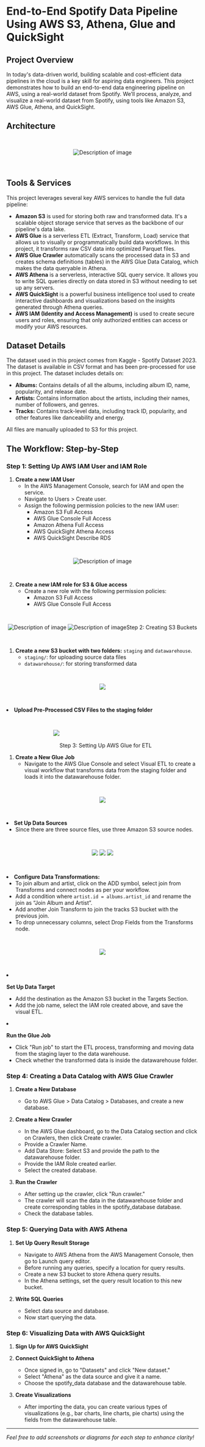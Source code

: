 # End-to-End Spotify Data Pipeline Using AWS S3, Athena, Glue and QuickSight

## Project Overview

In today's data-driven world, building scalable and cost-efficient data pipelines in the cloud is a key skill for aspiring data engineers. This project demonstrates how to build an end-to-end data engineering pipeline on AWS, using a real-world dataset from Spotify. We’ll process, analyze, and visualize a real-world dataset from Spotify, using tools like Amazon S3, AWS Glue, Athena, and QuickSight.

## Architecture
<p align="center">
  <img 
    src="https://drive.google.com/uc?export=view&id=1C4w89z0UMc9_cTItqgWs6FoJeKhAaDHd"
    alt="Description of image"
    style="margin-top: 30px; margin-bottom: 30px;" 
  />


## Tools & Services

This project leverages several key AWS services to handle the full data pipeline:

- **Amazon S3** is used for storing both raw and transformed data. It's a scalable object storage service that serves as the backbone of our pipeline's data lake.
- **AWS Glue** is a serverless ETL (Extract, Transform, Load) service that allows us to visually or programmatically build data workflows. In this project, it transforms raw CSV data into optimized Parquet files.
- **AWS Glue Crawler** automatically scans the processed data in S3 and creates schema definitions (tables) in the AWS Glue Data Catalog, which makes the data queryable in Athena.
- **AWS Athena** is a serverless, interactive SQL query service. It allows you to write SQL queries directly on data stored in S3 without needing to set up any servers.
- **AWS QuickSight** is a powerful business intelligence tool used to create interactive dashboards and visualizations based on the insights generated through Athena queries.
- **AWS IAM (Identity and Access Management)** is used to create secure users and roles, ensuring that only authorized entities can access or modify your AWS resources.

## Dataset Details

The dataset used in this project comes from Kaggle - Spotify Dataset 2023. The dataset is available in CSV format and has been pre-processed for use in this project. The dataset includes details on:

- **Albums:** Contains details of all the albums, including album ID, name, popularity, and release date.
- **Artists:** Contains information about the artists, including their names, number of followers, and genres.
- **Tracks:** Contains track-level data, including track ID, popularity, and other features like danceability and energy.

All files are manually uploaded to S3 for this project.

## The Workflow: Step-by-Step

### Step 1: Setting Up AWS IAM User and IAM Role

1. **Create a new IAM User**
    - In the AWS Management Console, search for IAM and open the service.
    - Navigate to Users > Create user.
    - Assign the following permission policies to the new IAM user:
        - Amazon S3 Full Access
        - AWS Glue Console Full Access
        - Amazon Athena Full Access
        - AWS QuickSight Athena Access
        - AWS QuickSight Describe RDS

<p align="center">
  <img 
    src="https://drive.google.com/uc?export=view&id=1Gli50B9BfmtD7Y9s2sR0dZCHVIOtwGqR" 
    alt="Description of image" 
    style="margin-top: 30px; margin-bottom: 30px;"  />
</p>

2. **Create a new IAM role for S3 & Glue access**
    - Create a new role with the following permission policies:
        - Amazon S3 Full Access
        - AWS Glue Console Full Access

<p align="center">
  <img src="https://drive.google.com/uc?export=view&id=1RcvcT6Vq3b7HAEJowLSVfVpUbU2fskCB" alt="Description of image" style="margin-top: 30px; margin-bottom: 30px; />
</p>

<p align="center">
  <img src="https://drive.google.com/uc?export=view&id=1P0cRZrn0L-j2RNllYiemwIdjiiEKTu6N" alt="Description of image" style="margin-top: 30px; margin-bottom: 30px; />
</p>

### Step 2: Creating S3 Buckets

1. **Create a new S3 bucket with two folders:** `staging` and `datawarehouse`.
    - `staging/`: for uploading source data files
    - `datawarehouse/`: for storing transformed data

<p align="center">
  <img src="https://drive.google.com/uc?export=view&id=1aABEeU4gas9zuKZvX_Fy0vDjZKUVmyOu" style="margin-top: 30px; margin-bottom: 30px; />
</p>


2. **Upload Pre-Processed CSV Files to the staging folder**

<p align="center">
  <img src="https://drive.google.com/uc?export=view&id=1R5V4jqvFPRN8GeDLja3JZAyLwnyU_gWy" style="margin-top: 30px; margin-bottom: 30px; />
</p>


### Step 3: Setting Up AWS Glue for ETL

1. **Create a New Glue Job**
    - Navigate to the AWS Glue Console and select Visual ETL to create a visual workflow that transforms data from the staging folder and loads it into the datawarehouse folder.

<p align="center">
  <img src="https://drive.google.com/uc?export=view&id=1UNk93GGM2SouQCjiTbFCJq-yxXToWK1n" style="margin-top: 30px; margin-bottom: 30px; />
</p>

2. **Set Up Data Sources**
    - Since there are three source files, use three Amazon S3 source nodes.

<p align="center">
  <img src="https://drive.google.com/uc?export=view&id=1f-RBuY_amXEzj2OTEqqhnXiTmYrx-goe" style="margin-top: 30px; margin-bottom: 30px; />
</p>

 <p align="center">
  <img src="https://drive.google.com/uc?export=view&id=1Tdm4OhUlVWNCamtBGDvZK0_t31Q8NJrd" style="margin-top: 30px; margin-bottom: 30px; />
</p>

 <p align="center">
  <img src="https://drive.google.com/uc?export=view&id=1_qrQiPvW5_3Ya-Lv0CbyNVYzUYcvmTuE" style="margin-top: 30px; margin-bottom: 30px; />
</p>

3. **Configure Data Transformations:**
    - To join album and artist, click on the ADD symbol, select join from Transforms and connect nodes as per your workflow.
    - Add a condition where `artist.id = albums.artist_id` and rename the join as “Join Album and Artist”.
    - Add another Join Transform to join the tracks S3 bucket with the previous join.
    - To drop unnecessary columns, select Drop Fields from the Transforms node.
  
<p align="center">
  <img src="https://drive.google.com/uc?export=view&id=1J8OUlKj6NElw87eXJxPKdonbOMK34PG9" style="margin-top: 30px; margin-bottom: 30px; />
</p>

4. **Set Up Data Target**
    - Add the destination as the Amazon S3 bucket in the Targets Section.
    - Add the job name, select the IAM role created above, and save the visual ETL.

5. **Run the Glue Job**
    - Click "Run job" to start the ETL process, transforming and moving data from the staging layer to the data warehouse.
    - Check whether the transformed data is inside the datawarehouse folder.

### Step 4: Creating a Data Catalog with AWS Glue Crawler

1. **Create a New Database**
    - Go to AWS Glue > Data Catalog > Databases, and create a new database.

2. **Create a New Crawler**
    - In the AWS Glue dashboard, go to the Data Catalog section and click on Crawlers, then click Create crawler.
    - Provide a Crawler Name.
    - Add Data Store: Select S3 and provide the path to the datawarehouse folder.
    - Provide the IAM Role created earlier.
    - Select the created database.

3. **Run the Crawler**
    - After setting up the crawler, click "Run crawler."
    - The crawler will scan the data in the datawarehouse folder and create corresponding tables in the spotify_database database.
    - Check the database tables.

### Step 5: Querying Data with AWS Athena

1. **Set Up Query Result Storage**
    - Navigate to AWS Athena from the AWS Management Console, then go to Launch query editor.
    - Before running any queries, specify a location for query results.
    - Create a new S3 bucket to store Athena query results.
    - In the Athena settings, set the query result location to this new bucket.

2. **Write SQL Queries**
    - Select data source and database.
    - Now start querying the data.

### Step 6: Visualizing Data with AWS QuickSight

1. **Sign Up for AWS QuickSight**

2. **Connect QuickSight to Athena**
    - Once signed in, go to "Datasets" and click "New dataset."
    - Select "Athena" as the data source and give it a name.
    - Choose the spotify_data database and the datawarehouse table.

3. **Create Visualizations**
    - After importing the data, you can create various types of visualizations (e.g., bar charts, line charts, pie charts) using the fields from the datawarehouse table.

---

*Feel free to add screenshots or diagrams for each step to enhance clarity!*
